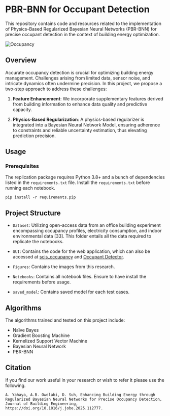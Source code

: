 # PBR-BNN for Occupant Detection

This repository contains code and resources related to the implementation of Physics-Based Regularized Bayesian Neural Networks (PBR-BNN) for precise occupant detection in the context of building energy optimization.

![Occupancy](Figures/Research_Framework.png)

## Overview

Accurate occupancy detection is crucial for optimizing building energy management. Challenges arising from limited data, sensor noise, and intricate dynamics often undermine precision. In this project, we propose a two-step approach to address these challenges:

1. **Feature Enhancement**: We incorporate supplementary features derived from building information to enhance data quality and predictive capacity.

2. **Physics-Based Regularization**: A physics-based regularizer is integrated into a Bayesian Neural Network Model, ensuring adherence to constraints and reliable uncertainty estimation, thus elevating prediction precision.

## Usage

### Prerequisites

The replication package requires Python 3.8+ and a bunch of dependencies listed in the `requirements.txt` file. Install the `requirements.txt` before running each notebook.

```
pip install -r requirements.pip
```

## Project Structure

- `Dataset`: Utilizing open-access data from an office building experiment encompassing occupancy profiles, electricity consumption, and indoor environmental data [33]. This folder entails all the data required to replicate the notebooks.

- `GUI`: Contains the code for the web application, which can also be accessed at [scis_occupancy](https://scisoccupancy.streamlit.app/) and [Occupant Detector](https://huggingface.co/spaces/Allmen/Occupancy-Detection).
- `Figures`: Contains the images from this research.
- `Notebooks`: Contains all notebook files. Ensure to have install the requirements before usage.
- `saved_model`: Contains saved model for each test cases.

## Algorithms

The algorithms trained and tested on this project include:

- Naïve Bayes
- Gradient Boosting Machine
- Kernelized Support Vector Machine
- Bayesian Neural Network
- PBR-BNN

## Citation
If you find our work useful in your research or wish to refer it please use the following.

```
A. Yahaya, A.B. Owolabi, D. Suh, Enhancing Building Energy through Regularized Bayesian Neural Networks for Precise Occupancy Detection, Journal of Building Engineering, https://doi.org/10.1016/j.jobe.2025.112777.
```
